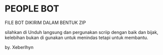 # PEOPLE BOT

FILE BOT DIKIRIM DALAM BENTUK ZIP


silahkan di Unduh langsung
dan pergunakan scriip dengan baik dan bijak,
kelebihan bukan di gunakan untuk menindas
tetapi untuk membantu.

by. Xeberlhyn
